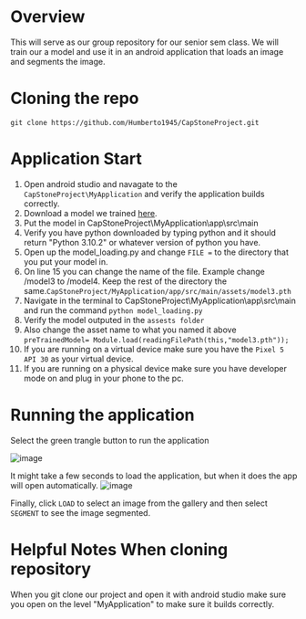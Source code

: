 # Overview
This will serve as our group repository for our senior sem class. We will train our a model and use it in an android application that loads an image and segments the image.
# Cloning the repo
`git clone https://github.com/Humberto1945/CapStoneProject.git`
# Application Start
1. Open android studio and navagate to the `CapStoneProject\MyApplication` and verify the application builds correctly.
2. Download a model we trained [here](https://drive.google.com/drive/folders/1Xu78SN1wcKR4UbMBWs5h70WVoRUyk6tp).
3. Put the model in CapStoneProject\MyApplication\app\src\main
4. Verify you have python downloaded by typing python and it should return "Python 3.10.2" or whatever version of python you have.
5. Open up the model_loading.py and change `FILE =` to the directory that you put your model in.
6. On line 15 you can change the name of the file. Example change /model3 to /model4. Keep the rest of the directory the same.`CapStoneProject/MyApplication/app/src/main/assets/model3.pth`
7. Navigate in the terminal to CapStoneProject\MyApplication\app\src\main and run the command `python model_loading.py`
8. Verify the model outputed in the `assests folder`
9. Also change the asset name to what you named it above `preTrainedModel= Module.load(readingFilePath(this,"model3.pth"));`
10. If you are running on a virtual device make sure you have the `Pixel 5 API 30` as your virtual device. 
11. If you are running on a physical device make sure you have developer mode on and plug in your phone to the pc.

# Running the application
Select the green trangle button to run the application

![image](https://user-images.githubusercontent.com/60196726/165429929-2048ca90-7898-4599-8566-1c7694f827c1.png)

It might take a few seconds to load the application, but when it does the app will open automatically.
![image](https://user-images.githubusercontent.com/60196726/165430319-1bbb256b-1ca9-4243-b38b-95e6bc726715.png)

Finally, click `LOAD` to select an image from the gallery and then select `SEGMENT` to see the image segmented.


# Helpful Notes When cloning repository
When you git clone our project and open it with android studio make sure you open on the level "MyApplication" to make sure it builds correctly.
